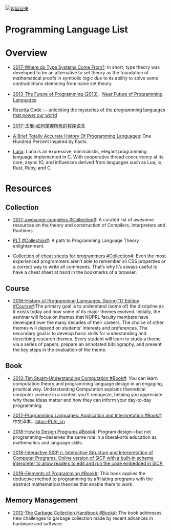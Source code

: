 [![返回目录](https://user-images.githubusercontent.com/5803001/38079637-ff0abcf0-3371-11e8-9b76-ad651620afc7.jpg)](https://github.com/wx-chevalier/Awesome-Lists)

# Programming Language List

# Overview

- [2017-Where do Type Systems Come From?](http://blog.felipe.rs/2017/07/07/where-do-type-systems-come-from/): In short, type theory was developed to be an alternative to set theory as the foundation of mathematical proofs in symbolic logic due to its ability to solve some contradictions stemming from naive set theory.

* [2013-The Future of Programming (2013)](http://worrydream.com/dbx/)，[Near Future of Programming Languages](http://dev.stephendiehl.com/nearfuture.pdf)

- [Rosetta Code — unlocking the mysteries of the programming languages that power our world](https://medium.freecodecamp.com/rosetta-code-unlocking-the-mysteries-of-the-programming-languages-that-power-our-world-300b787d8401#.phi7tdwd1)

* [2017-王垠-如何掌握所有的程序语言](http://www.yinwang.org/blog-cn/2017/07/06/master-pl)

* [A Brief Totally Accurate History Of Programming Languages](http://t.cn/RHuzOGO): One Hundred Percent Inspired by Facts.

* [Luna](https://github.com/tj/luna): Luna is an expressive, minimalistic, elegant programming language implemented in C. With cooperative thread concurrency at its core, async IO, and influences derived from languages such as Lua, io, Rust, Ruby, and C.

# Resources

## Collection

- [2017-awesome-compilers #Collection#](https://github.com/aalhour/awesome-compilers): A curated list of awesome resources on the theory and construction of Compilers, Interpreters and Runtimes.

- [PLT #Collection#](https://github.com/steshaw/plt): A path to Programming Language Theory enlightenment.

- [Collection of cheat sheets for programmers #Collection#](https://hownot2code.com/2016/09/29/collection-of-cheat-sheets-for-programmers/): Even the most experienced programmers aren’t able to remember all CSS properties or a correct way to write all commands. That’s why it’s always useful to have a cheat sheet at hand in the bookmarks of a browser.

## Course

- [2016-History of Programming Languages, Spring '17 Edition #Course#](https://github.com/nuprl/hopl-s2017):The primary goal is to understand (some of) the discipline as it exists today and how some of its major themes evolved. Initially, the seminar will focus on themes that NUPRL faculty members have developed over the many decades of their careers. The choice of other themes will depend on students’ interests and preferences. The secondary goal is to develop basic skills for understanding and describing research themes. Every student will learn to study a theme via a series of papers, prepare an annotated bibliography, and present the key steps in the evaluation of the theme.

## Book

- [2013-Tim Stuart-Understanding Computation #Book#](http://computationbook.com/): You can learn computation theory and programming language design in an engaging, practical way. Understanding Computation explains theoretical computer science in a context you'll recognize, helping you appreciate why these ideas matter and how they can inform your day-to-day programming.

- [2017-Programming Languages: Application and Interpretation #Book#](http://cs.brown.edu/courses/cs173/2012/book/index.html): 中文译本，[lotuc-PLAI_cn](https://github.com/lotuc/PLAI-cn)

- [2018-How to Design Programs #Book#](https://htdp.org/2018-01-06/Book/index.html): Program design—but not programming—deserves the same role in a liberal-arts education as mathematics and language skills.

- [2018-Interactive SICP n. Interactive Structure and Interpretation of Computer Programs. Online version of SICP with a built-in scheme interpreter to allow readers to edit and run the code embedded in SICP.](https://xuanji.appspot.com/isicp/)

- [2019-Elements of Programming #Book#](http://elementsofprogramming.com): This book applies the deductive method to programming by affiliating programs with the abstract mathematical theories that enable them to work.

## Memory Management

- [2012-The Garbage Collection Handbook #Book#](http://gchandbook.org): The book addresses new challenges to garbage collection made by recent advances in hardware and software.
